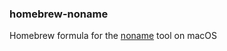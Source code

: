 ### homebrew-noname

Homebrew formula for the [noname](https://github.com/antonKalinin/noname) tool on macOS
